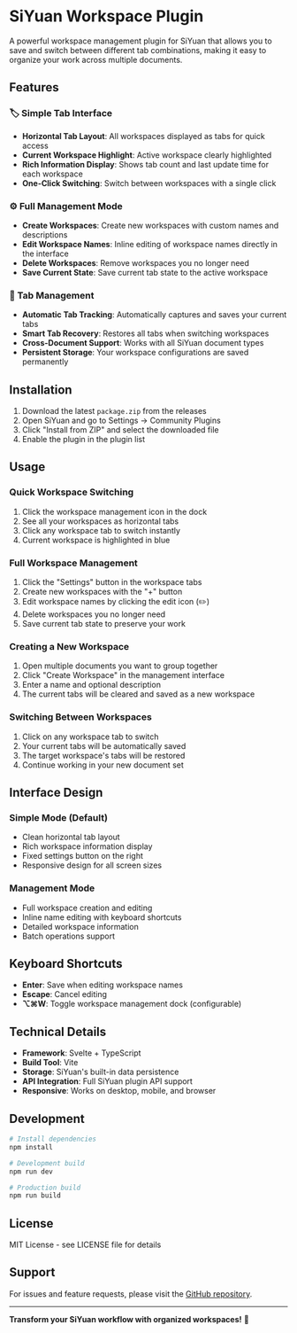 # SiYuan Workspace Plugin

A powerful workspace management plugin for SiYuan that allows you to save and switch between different tab combinations, making it easy to organize your work across multiple documents.

## Features

### 🏷️ Simple Tab Interface
- **Horizontal Tab Layout**: All workspaces displayed as tabs for quick access
- **Current Workspace Highlight**: Active workspace clearly highlighted
- **Rich Information Display**: Shows tab count and last update time for each workspace
- **One-Click Switching**: Switch between workspaces with a single click

### ⚙️ Full Management Mode
- **Create Workspaces**: Create new workspaces with custom names and descriptions
- **Edit Workspace Names**: Inline editing of workspace names directly in the interface
- **Delete Workspaces**: Remove workspaces you no longer need
- **Save Current State**: Save current tab state to the active workspace

### 📑 Tab Management
- **Automatic Tab Tracking**: Automatically captures and saves your current tabs
- **Smart Tab Recovery**: Restores all tabs when switching workspaces
- **Cross-Document Support**: Works with all SiYuan document types
- **Persistent Storage**: Your workspace configurations are saved permanently

## Installation

1. Download the latest `package.zip` from the releases
2. Open SiYuan and go to Settings → Community Plugins
3. Click "Install from ZIP" and select the downloaded file
4. Enable the plugin in the plugin list

## Usage

### Quick Workspace Switching
1. Click the workspace management icon in the dock
2. See all your workspaces as horizontal tabs
3. Click any workspace tab to switch instantly
4. Current workspace is highlighted in blue

### Full Workspace Management
1. Click the "Settings" button in the workspace tabs
2. Create new workspaces with the "+" button
3. Edit workspace names by clicking the edit icon (✏️)
4. Delete workspaces you no longer need
5. Save current tab state to preserve your work

### Creating a New Workspace
1. Open multiple documents you want to group together
2. Click "Create Workspace" in the management interface
3. Enter a name and optional description
4. The current tabs will be cleared and saved as a new workspace

### Switching Between Workspaces
1. Click on any workspace tab to switch
2. Your current tabs will be automatically saved
3. The target workspace's tabs will be restored
4. Continue working in your new document set

## Interface Design

### Simple Mode (Default)
- Clean horizontal tab layout
- Rich workspace information display
- Fixed settings button on the right
- Responsive design for all screen sizes

### Management Mode
- Full workspace creation and editing
- Inline name editing with keyboard shortcuts
- Detailed workspace information
- Batch operations support

## Keyboard Shortcuts

- **Enter**: Save when editing workspace names
- **Escape**: Cancel editing
- **⌥⌘W**: Toggle workspace management dock (configurable)

## Technical Details

- **Framework**: Svelte + TypeScript
- **Build Tool**: Vite
- **Storage**: SiYuan's built-in data persistence
- **API Integration**: Full SiYuan plugin API support
- **Responsive**: Works on desktop, mobile, and browser

## Development

```bash
# Install dependencies
npm install

# Development build
npm run dev

# Production build
npm run build
```

## License

MIT License - see LICENSE file for details

## Support

For issues and feature requests, please visit the [GitHub repository](https://github.com/liuwenwu/siyuan-workspace-plugin).

---

**Transform your SiYuan workflow with organized workspaces!** 🚀